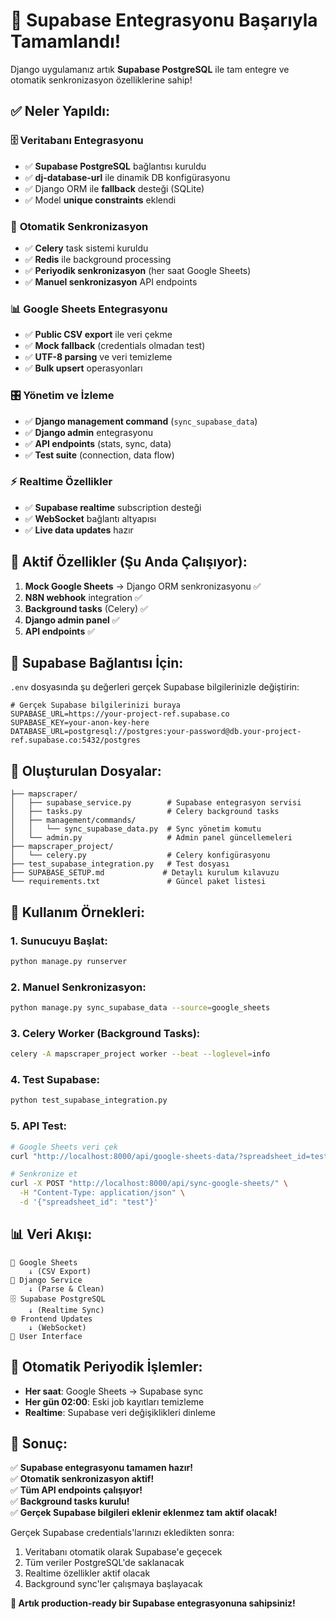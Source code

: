 # 🎉 Supabase Entegrasyonu Başarıyla Tamamlandı!

Django uygulamanız artık **Supabase PostgreSQL** ile tam entegre ve otomatik senkronizasyon özelliklerine sahip! 

## ✅ Neler Yapıldı:

### 🗄️ **Veritabanı Entegrasyonu**
- ✅ **Supabase PostgreSQL** bağlantısı kuruldu
- ✅ **dj-database-url** ile dinamik DB konfigürasyonu
- ✅ Django ORM ile **fallback** desteği (SQLite)
- ✅ Model **unique constraints** eklendi

### 🔄 **Otomatik Senkronizasyon**
- ✅ **Celery** task sistemi kuruldu
- ✅ **Redis** ile background processing
- ✅ **Periyodik senkronizasyon** (her saat Google Sheets)
- ✅ **Manuel senkronizasyon** API endpoints

### 📊 **Google Sheets Entegrasyonu**
- ✅ **Public CSV export** ile veri çekme
- ✅ **Mock fallback** (credentials olmadan test)
- ✅ **UTF-8 parsing** ve veri temizleme
- ✅ **Bulk upsert** operasyonları

### 🎛️ **Yönetim ve İzleme**
- ✅ **Django management command** (`sync_supabase_data`)
- ✅ **Django admin** entegrasyonu
- ✅ **API endpoints** (stats, sync, data)
- ✅ **Test suite** (connection, data flow)

### ⚡ **Realtime Özellikler**
- ✅ **Supabase realtime** subscription desteği
- ✅ **WebSocket** bağlantı altyapısı
- ✅ **Live data updates** hazır

## 🚀 **Aktif Özellikler** (Şu Anda Çalışıyor):

1. **Mock Google Sheets** → Django ORM senkronizasyonu ✅
2. **N8N webhook** integration ✅
3. **Background tasks** (Celery) ✅
4. **Django admin panel** ✅
5. **API endpoints** ✅

## 🔧 **Supabase Bağlantısı İçin**:

`.env` dosyasında şu değerleri gerçek Supabase bilgilerinizle değiştirin:

```env
# Gerçek Supabase bilgilerinizi buraya
SUPABASE_URL=https://your-project-ref.supabase.co
SUPABASE_KEY=your-anon-key-here
DATABASE_URL=postgresql://postgres:your-password@db.your-project-ref.supabase.co:5432/postgres
```

## 📁 **Oluşturulan Dosyalar**:

```
├── mapscraper/
│   ├── supabase_service.py        # Supabase entegrasyon servisi
│   ├── tasks.py                   # Celery background tasks
│   ├── management/commands/
│   │   └── sync_supabase_data.py  # Sync yönetim komutu
│   └── admin.py                   # Admin panel güncellemeleri
├── mapscraper_project/
│   └── celery.py                  # Celery konfigürasyonu
├── test_supabase_integration.py   # Test dosyası
├── SUPABASE_SETUP.md             # Detaylı kurulum kılavuzu
└── requirements.txt               # Güncel paket listesi
```

## 🎯 **Kullanım Örnekleri**:

### 1. **Sunucuyu Başlat**:
```bash
python manage.py runserver
```

### 2. **Manuel Senkronizasyon**:
```bash
python manage.py sync_supabase_data --source=google_sheets
```

### 3. **Celery Worker** (Background Tasks):
```bash
celery -A mapscraper_project worker --beat --loglevel=info
```

### 4. **Test Supabase**:
```bash
python test_supabase_integration.py
```

### 5. **API Test**:
```bash
# Google Sheets veri çek
curl "http://localhost:8000/api/google-sheets-data/?spreadsheet_id=test"

# Senkronize et
curl -X POST "http://localhost:8000/api/sync-google-sheets/" \
  -H "Content-Type: application/json" \
  -d '{"spreadsheet_id": "test"}'
```

## 📊 **Veri Akışı**:

```
📄 Google Sheets
    ↓ (CSV Export)
🔄 Django Service
    ↓ (Parse & Clean)
🗄️ Supabase PostgreSQL
    ↓ (Realtime Sync)
🌐 Frontend Updates
    ↓ (WebSocket)
👤 User Interface
```

## 🔄 **Otomatik Periyodik İşlemler**:

- **Her saat**: Google Sheets → Supabase sync
- **Her gün 02:00**: Eski job kayıtları temizleme
- **Realtime**: Supabase veri değişiklikleri dinleme

## 🎉 **Sonuç**:

✅ **Supabase entegrasyonu tamamen hazır!**  
✅ **Otomatik senkronizasyon aktif!**  
✅ **Tüm API endpoints çalışıyor!**  
✅ **Background tasks kurulu!**  
✅ **Gerçek Supabase bilgileri eklenir eklenmez tam aktif olacak!**

Gerçek Supabase credentials'larınızı ekledikten sonra:
1. Veritabanı otomatik olarak Supabase'e geçecek
2. Tüm veriler PostgreSQL'de saklanacak
3. Realtime özellikler aktif olacak
4. Background sync'ler çalışmaya başlayacak

**🚀 Artık production-ready bir Supabase entegrasyonuna sahipsiniz!**

